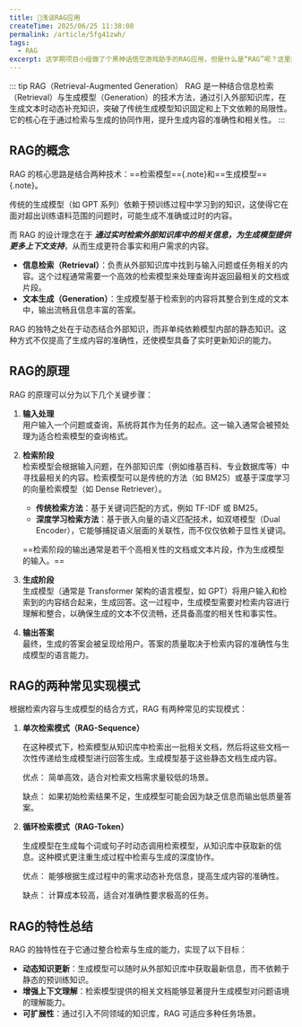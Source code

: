 ```yaml
---
title: 🔴浅谈RAG应用
createTime: 2025/06/25 11:38:08
permalink: /article/5fg41zwh/
tags:
  - RAG
excerpt: 这学期项目小组做了个黑神话悟空游戏助手的RAG应用，但是什么是“RAG”呢？这里简单梳理一下。
---
```


::: tip RAG（Retrieval-Augmented Generation）
RAG 是一种结合信息检索（Retrieval）与生成模型（Generation）的技术方法，通过引入外部知识库，在生成文本时动态补充知识，突破了传统生成模型知识固定和上下文依赖的局限性。它的核心在于通过检索与生成的协同作用，提升生成内容的准确性和相关性。
:::
## RAG的概念

RAG 的核心思路是结合两种技术：==检索模型=={.note}和==生成模型=={.note}。

传统的生成模型（如 GPT 系列）依赖于预训练过程中学习到的知识，这使得它在面对超出训练语料范围的问题时，可能生成不准确或过时的内容。

而 RAG 的设计理念在于 **_通过实时检索外部知识库中的相关信息，为生成模型提供更多上下文支持_**，从而生成更符合事实和用户需求的内容。

- **信息检索（Retrieval）**：负责从外部知识库中找到与输入问题或任务相关的内容。这个过程通常需要一个高效的检索模型来处理查询并返回最相关的文档或片段。
- **文本生成（Generation）**：生成模型基于检索到的内容将其整合到生成的文本中，输出流畅且信息丰富的答案。

RAG 的独特之处在于动态结合外部知识，而非单纯依赖模型内部的静态知识。这种方式不仅提高了生成内容的准确性，还使模型具备了实时更新知识的能力。

## RAG的原理

RAG 的原理可以分为以下几个关键步骤：

1. **输入处理**  
   用户输入一个问题或查询，系统将其作为任务的起点。这一输入通常会被预处理为适合检索模型的查询格式。

2. **检索阶段**  
   检索模型会根据输入问题，在外部知识库（例如维基百科、专业数据库等）中寻找最相关的内容。检索模型可以是传统的方法（如 BM25）或基于深度学习的向量检索模型（如 Dense Retriever）。

   - **传统检索方法**：基于关键词匹配的方式，例如 TF-IDF 或 BM25。
   - **深度学习检索方法**：基于嵌入向量的语义匹配技术，如双塔模型（Dual Encoder），它能够捕捉语义层面的关联性，而不仅仅依赖于显性关键词。

   ==检索阶段的输出通常是若干个高相关性的文档或文本片段，作为生成模型的输入。==

3. **生成阶段**  
   生成模型（通常是 Transformer 架构的语言模型，如 GPT）将用户输入和检索到的内容结合起来，生成回答。这一过程中，生成模型需要对检索内容进行理解和整合，以确保生成的文本不仅流畅，还具备高度的相关性和事实性。

4. **输出答案**  
   最终，生成的答案会被呈现给用户。答案的质量取决于检索内容的准确性与生成模型的语言能力。

## RAG的两种常见实现模式

根据检索内容与生成模型的结合方式，RAG 有两种常见的实现模式：

1. **单次检索模式（RAG-Sequence）**  

   在这种模式下，检索模型从知识库中检索出一批相关文档，然后将这些文档一次性传递给生成模型进行回答生成。生成模型基于这些静态文档生成内容。

   优点： 简单高效，适合对检索文档需求量较低的场景。

   缺点： 如果初始检索结果不足，生成模型可能会因为缺乏信息而输出低质量答案。

2. **循环检索模式（RAG-Token）**  

   生成模型在生成每个词或句子时动态调用检索模型，从知识库中获取新的信息。这种模式更注重生成过程中检索与生成的深度协作。

   优点： 能够根据生成过程中的需求动态补充信息，提高生成内容的准确性。

   缺点： 计算成本较高，适合对准确性要求极高的任务。

## RAG的特性总结

RAG 的独特性在于它通过整合检索与生成的能力，实现了以下目标：

- **动态知识更新**：生成模型可以随时从外部知识库中获取最新信息，而不依赖于静态的预训练知识。
- **增强上下文理解**：检索模型提供的相关文档能够显著提升生成模型对问题语境的理解能力。
- **可扩展性**：通过引入不同领域的知识库，RAG 可适应多种任务场景。